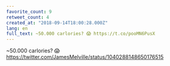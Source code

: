 ```yaml
---
favorite_count: 9
retweet_count: 4
created_at: "2018-09-14T18:00:28.000Z"
lang: en
full_text: ~50.000 carlories? 😱 https://t.co/pooMN6PusX
---
```


~50.000 carlories? 😱
<https://twitter.com/JamesMelville/status/1040288148650176515>

